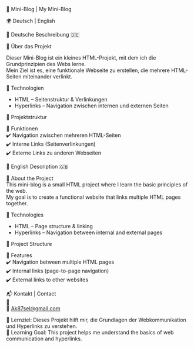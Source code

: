 📝 Mini-Blog | My Mini-Blog  

🌍 Deutsch | English  

📖 Deutsche Beschreibung 🇩🇪  

🌟 Über das Projekt  

Dieser Mini-Blog ist ein kleines HTML-Projekt, mit dem ich die Grundprinzipien des Webs lerne.  
Mein Ziel ist es, eine funktionale Webseite zu erstellen, die mehrere HTML-Seiten miteinander verlinkt.  

🔧 Technologien  

- HTML – Seitenstruktur & Verlinkungen  
- Hyperlinks – Navigation zwischen internen und externen Seiten  

📂 Projektstruktur  

📌 Funktionen  
✔️ Navigation zwischen mehreren HTML-Seiten  
✔️ Interne Links (Seitenverlinkungen)  
✔️ Externe Links zu anderen Webseiten  

📖 English Description 🇬🇧  

🌟 About the Project  
This mini-blog is a small HTML project where I learn the basic principles of the web.  
My goal is to create a functional website that links multiple HTML pages together.  

🔧 Technologies  
- HTML – Page structure & linking  
- Hyperlinks – Navigation between internal and external pages  

📂 Project Structure  

📌 Features  
✔️ Navigation between multiple HTML pages  
✔️ Internal links (page-to-page navigation)  
✔️ External links to other websites  

📬 Kontakt | Contact  
💼  
📧 Ak87sel@gmail.com

🎯 Lernziel: Dieses Projekt hilft mir, die Grundlagen der Webkommunikation und Hyperlinks zu verstehen.  
🎯 Learning Goal: This project helps me understand the basics of web communication and hyperlinks.  
